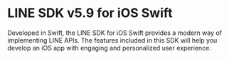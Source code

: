 # LINE SDK v5.9 for iOS Swift

Developed in Swift, the LINE SDK for iOS Swift provides a modern way of implementing LINE APIs. The features included in this SDK will help you develop an iOS app with engaging and personalized user experience.
